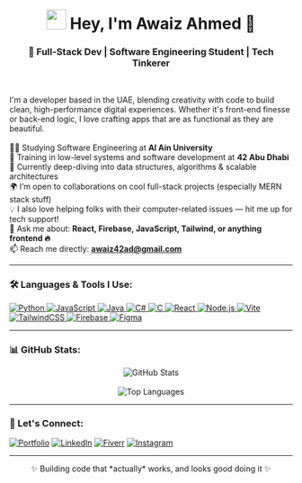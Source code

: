 <!-- INTRODUCTION -->
<h1 align="center">
  <img src="https://raw.githubusercontent.com/4waiz/awaizportfolio/main/public/Coding.gif" width="35" />
  Hey, I'm Awaiz Ahmed 👋
</h1>

<h3 align="center">🚀 Full-Stack Dev | Software Engineering Student | Tech Tinkerer</h3>

<br>

<!-- ABOUT ME -->
<p align="left">
  I'm a developer based in the UAE, blending creativity with code to build clean, high-performance digital experiences. Whether it's front-end finesse or back-end logic, I love crafting apps that are as functional as they are beautiful.
  <br><br>
  👨‍🎓 Studying Software Engineering at <strong>Al Ain University</strong><br>
  🧠 Training in low-level systems and software development at <strong>42 Abu Dhabi</strong><br>
  🎯 Currently deep-diving into data structures, algorithms & scalable architectures<br>
  🌍 I’m open to collaborations on cool full-stack projects (especially MERN stack stuff)<br>
  💡 I also love helping folks with their computer-related issues — hit me up for tech support!<br>
  💬 Ask me about: <strong>React, Firebase, JavaScript, Tailwind, or anything frontend 🔥</strong><br>
  📫 Reach me directly: <a href="mailto:awaiz42ad@gmail.com"><strong>awaiz42ad@gmail.com</strong></a>
</p>

---

<!-- TECH STACK -->
<!-- TECH STACK -->
<h3 align="left">🛠️ Languages & Tools I Use:</h3>
<p align="left">
  <a href="https://www.python.org" target="_blank"> <img src="https://img.shields.io/badge/Python-3776AB?style=for-the-badge&logo=python&logoColor=white" alt="Python"/> </a>
  <a href="https://developer.mozilla.org/en-US/docs/Web/JavaScript" target="_blank"> <img src="https://img.shields.io/badge/JavaScript-F7DF1E?style=for-the-badge&logo=javascript&logoColor=black" alt="JavaScript"/> </a>
  <a href="https://www.java.com/" target="_blank"> <img src="https://img.shields.io/badge/Java-ED8B00?style=for-the-badge&logo=java&logoColor=white" alt="Java"/> </a>
  <a href="https://learn.microsoft.com/en-us/dotnet/csharp/" target="_blank"> <img src="https://img.shields.io/badge/CSharp-239120?style=for-the-badge&logo=c-sharp&logoColor=white" alt="C#"/> </a>
  <a href="https://en.wikipedia.org/wiki/C_(programming_language)" target="_blank"> <img src="https://img.shields.io/badge/C-00599C?style=for-the-badge&logo=c&logoColor=white" alt="C"/> </a>
  <a href="https://reactjs.org/" target="_blank"> <img src="https://img.shields.io/badge/React-20232A?style=for-the-badge&logo=react&logoColor=61DAFB" alt="React"/> </a>
  <a href="https://nodejs.org" target="_blank"> <img src="https://img.shields.io/badge/Node.js-339933?style=for-the-badge&logo=nodedotjs&logoColor=white" alt="Node.js"/> </a>
  <a href="https://vitejs.dev" target="_blank"> <img src="https://img.shields.io/badge/Vite-646CFF?style=for-the-badge&logo=vite&logoColor=white" alt="Vite"/> </a>
  <a href="https://tailwindcss.com/" target="_blank"> <img src="https://img.shields.io/badge/Tailwind_CSS-38B2AC?style=for-the-badge&logo=tailwind-css&logoColor=white" alt="TailwindCSS"/> </a>
  <a href="https://firebase.google.com/" target="_blank"> <img src="https://img.shields.io/badge/Firebase-FFCA28?style=for-the-badge&logo=firebase&logoColor=black" alt="Firebase"/> </a>
  <a href="https://www.figma.com/" target="_blank"> <img src="https://img.shields.io/badge/Figma-F24E1E?style=for-the-badge&logo=figma&logoColor=white" alt="Figma"/> </a>
</p>


---

<!-- GITHUB STATS -->
<h3 align="left">📊 GitHub Stats:</h3>
<p align="center">
  <img src="https://github-readme-stats.vercel.app/api?username=4waiz&show_icons=true&theme=dracula&rank_icon=github" alt="GitHub Stats" />
  <br><br>
  <img src="https://github-readme-stats.vercel.app/api/top-langs?username=4waiz&layout=compact&theme=dracula" alt="Top Languages" />
</p>

---

<!-- SOCIAL LINKS -->
<h3 align="left">🔗 Let's Connect:</h3>
<p align="left">
  <a href="https://awaizahmed.com" target="_blank"><img src="https://img.shields.io/badge/Portfolio-8A2BE2?style=for-the-badge&logo=Vercel&logoColor=white" alt="Portfolio"/></a>
  <a href="https://www.linkedin.com/in/awaiz-ahmed/" target="_blank"><img src="https://img.shields.io/badge/LinkedIn-0077B5?style=for-the-badge&logo=linkedin&logoColor=white" alt="LinkedIn"/></a>
  <a href="http://www.fiverr.com/s/XLwgRW0" target="_blank"><img src="https://img.shields.io/badge/Fiverr-1DBF73?style=for-the-badge&logo=fiverr&logoColor=white" alt="Fiverr"/></a>
  <a href="https://www.instagram.com/4waaiz/" target="_blank"><img src="https://img.shields.io/badge/Instagram-E4405F?style=for-the-badge&logo=instagram&logoColor=white" alt="Instagram"/></a>
</p>


---

<!-- FOOTER -->
<p align="center">✨ Building code that *actually* works, and looks good doing it ✨</p>
